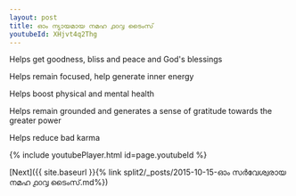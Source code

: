 ```yaml
---
layout: post
title: ഓം ന്യായമായ നമഹ ൧൦൮ ടൈംസ്
youtubeId: XHjvt4q2Thg
---
```

 
 
Helps get goodness, bliss and peace and God's blessings
 
Helps remain focused, help generate inner energy 
 
Helps boost physical and mental health 
 
Helps remain grounded and generates a sense of gratitude towards the greater power 
 
Helps reduce bad karma
 
 
 
 


{% include youtubePlayer.html id=page.youtubeId %}
 
[Next]({{ site.baseurl }}{% link  split2/_posts/2015-10-15-ഓം സർവേശ്വരായ നമഹ ൧൦൮ ടൈംസ്.md%})
 

